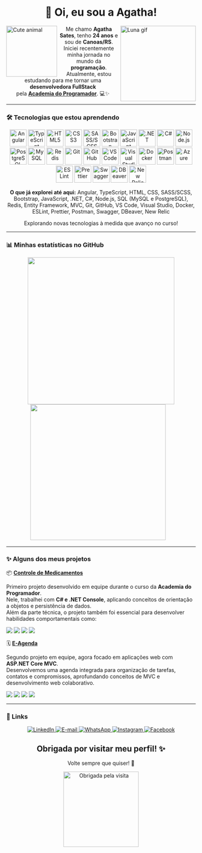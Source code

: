 <h1 align="center">🐣 Oi, eu sou a Agatha!</h1>

<p>
  <img align="left" src="https://media1.tenor.com/m/Jsj-LPg73J0AAAAd/cute-animals.gif" width="135" alt="Cute animal" />
  <img align="right" src="https://media1.tenor.com/m/BnIPE5qUprgAAAAd/luna-sailor-moon.gif" width="200" alt="Luna gif" />
</p>

<p align="center">
  Me chamo <strong>Agatha Sates</strong>, tenho <strong>24 anos</strong> e sou de <strong>Canoas/RS</strong>.<br/>
  Iniciei recentemente minha jornada no mundo da <strong>programação</strong>.<br/>
  Atualmente, estou estudando para me tornar uma <strong>desenvolvedora FullStack</strong><br/>
  pela <a href="https://academiadoprogramador.net/inicio" target="_blank"><strong>Academia do Programador</strong></a>. 💻✨
</p>

---

### 🛠️ Tecnologias que estou aprendendo

<p align="center">
  <img src="https://skillicons.dev/icons?i=angular" height="45" alt="Angular" title="Angular" />
  <img src="https://skillicons.dev/icons?i=ts" height="45" alt="TypeScript" title="TypeScript" />
  <img src="https://skillicons.dev/icons?i=html" height="45" alt="HTML5" title="HTML5" />
  <img src="https://skillicons.dev/icons?i=css" height="45" alt="CSS3" title="CSS3" />
  <img src="https://skillicons.dev/icons?i=sass" height="45" alt="SASS/SCSS" title="SASS/SCSS" />
  <img src="https://skillicons.dev/icons?i=bootstrap" height="45" alt="Bootstrap" title="Bootstrap" />
  <img src="https://skillicons.dev/icons?i=js" height="45" alt="JavaScript" title="JavaScript" />
  <img src="https://skillicons.dev/icons?i=dotnet" height="45" alt=".NET" title=".NET" />
  <img src="https://skillicons.dev/icons?i=cs" height="45" alt="C#" title="C#" />
  <img src="https://skillicons.dev/icons?i=nodejs" height="45" alt="Node.js" title="Node.js" />
  <img src="https://skillicons.dev/icons?i=postgres" height="45" alt="PostgreSQL" title="PostgreSQL" />
  <img src="https://skillicons.dev/icons?i=mysql" height="45" alt="MySQL" title="MySQL" />
  <img src="https://skillicons.dev/icons?i=redis" height="45" alt="Redis" title="Redis" />
  <img src="https://skillicons.dev/icons?i=git" height="45" alt="Git" title="Git" />
  <img src="https://skillicons.dev/icons?i=github" height="45" alt="GitHub" title="GitHub" />
  <img src="https://skillicons.dev/icons?i=vscode" height="45" alt="VS Code" title="VS Code" />
  <img src="https://skillicons.dev/icons?i=visualstudio" height="45" alt="Visual Studio" title="Visual Studio" />
  <img src="https://skillicons.dev/icons?i=docker" height="45" alt="Docker" title="Docker" />
  <img src="https://skillicons.dev/icons?i=postman" height="45" alt="Postman" title="Postman" />
  <img src="https://skillicons.dev/icons?i=azure" height="45" alt="Azure" title="Azure" />
  <img src="https://cdn.simpleicons.org/eslint?viewbox=auto" height="45" alt="ESLint" title="ESLint" />
  <img src="https://cdn.simpleicons.org/prettier?viewbox=auto" height="45" alt="Prettier" title="Prettier" />
  <img src="https://cdn.simpleicons.org/swagger?viewbox=auto" height="45" alt="Swagger" title="Swagger" />
  <img src="https://cdn.simpleicons.org/dbeaver?viewbox=auto" height="45" alt="DBeaver" title="DBeaver" />
  <img src="https://cdn.simpleicons.org/newrelic?viewbox=auto" height="45" alt="New Relic" title="New Relic" />
</p>

<p align="center">
  <b>O que já explorei até aqui:</b> Angular, TypeScript, HTML, CSS, SASS/SCSS, Bootstrap, JavaScript, .NET, C#, Node.js, SQL (MySQL e PostgreSQL), Redis, Entity Framework, MVC, Git, GitHub, VS Code, Visual Studio, Docker, ESLint, Prettier, Postman, Swagger, DBeaver, New Relic
</p>

<p align="center">
  Explorando novas tecnologias à medida que avanço no curso!
</p>

---

### 📊 Minhas estatísticas no GitHub

<p align="center">
  <img src="https://github-readme-stats.vercel.app/api/top-langs/?username=AgathaSates&layout=compact&langs_count=6&theme=tokyonight" width="390" />
  <img src="https://github-readme-stats.vercel.app/api?username=AgathaSates&show_icons=true&theme=tokyonight&include_all_commits=true&count_private=true" width="360" />
  &nbsp;&nbsp;&nbsp;
</p>

---

### ✨ Alguns dos meus projetos


  📦 [**Controle de Medicamentos**](https://github.com/Code-Oblivion/Controle-de-Medicamentos)
  
  Primeiro projeto desenvolvido em equipe durante o curso da <strong>Academia do Programador</strong>.  
  Nele, trabalhei com <strong>C# e .NET Console</strong>, aplicando conceitos de orientação a objetos e persistência de dados.  
  Além da parte técnica, o projeto também foi essencial para desenvolver habilidades comportamentais como:

<p align="leght">
  <img src="https://img.shields.io/badge/Trabalho%20em%20Equipe-important?style=for-the-badge&logo=handshake&logoColor=white"/>
  <img src="https://img.shields.io/badge/Comunicação-blue?style=for-the-badge&logo=googlemeet&logoColor=white"/>
  <img src="https://img.shields.io/badge/Colaboração-9cf?style=for-the-badge&logo=github&logoColor=black"/>
  <img src="https://img.shields.io/badge/Comprometimento-yellow?style=for-the-badge&logo=clockify&logoColor=black"/>
</p>

🗓️ [**E-Agenda**](https://github.com/Code-Oblivion/E-Agenda)  

Segundo projeto em equipe, agora focado em aplicações web com <strong>ASP.NET Core MVC</strong>.  
Desenvolvemos uma agenda integrada para organização de tarefas, contatos e compromissos, aprofundando conceitos de MVC e desenvolvimento web colaborativo.

<p align="left">
  <img src="https://img.shields.io/badge/Liderança-purple?style=for-the-badge"/>
  <img src="https://img.shields.io/badge/Criatividade-pink?style=for-the-badge"/>
  <img src="https://img.shields.io/badge/Aprendizado%20Contínuo-blue?style=for-the-badge"/>
  <img src="https://img.shields.io/badge/Resolução%20de%20Problemas-success?style=for-the-badge"/>
</p>

---

### 🔗 Links

<p align="center">
  <a href="https://www.linkedin.com/in/agatha-sates-4537a7355/" target="_blank">
    <img src="https://img.shields.io/badge/LinkedIn-0A66C2?style=for-the-badge&logo=linkedin&logoColor=white" alt="LinkedIn"/>
  </a>
  <a href="mailto:agathasates.dev@gmail.com?subject=Contato%20via%20github&body=Olá%2C%20gostaria%20de%20entrar%20em%20contato%20com%20você." target="_blank">
    <img src="https://img.shields.io/badge/E--mail-D14836?style=for-the-badge&logo=gmail&logoColor=white" alt="E-mail"/>
  </a>
  <a href="https://wa.me/555194611212?text=Olá! Vim pelo github!" target="_blank">
    <img src="https://img.shields.io/badge/WhatsApp-25D366?style=for-the-badge&logo=whatsapp&logoColor=white" alt="WhatsApp"/>
  </a>
  <a href="https://www.instagram.com/satesagatha/" target="_blank">
    <img src="https://img.shields.io/badge/Instagram-E4405F?style=for-the-badge&logo=instagram&logoColor=white" alt="Instagram"/>
  </a>
  <a href="https://www.facebook.com/agatha.sates.7" target="_blank">
    <img src="https://img.shields.io/badge/Facebook-1877F2?style=for-the-badge&logo=facebook&logoColor=white" alt="Facebook"/>
  </a>
</p>


<h2 align="center">Obrigada por visitar meu perfil! ✨</h2>
<p align="center">Volte sempre que quiser! 💖</p>

<p align="center">
  <img src="https://media1.tenor.com/m/Exe1C0xuxyMAAAAd/anime-girl.gif" width="200" alt="Obrigada pela visita" />
</p>


